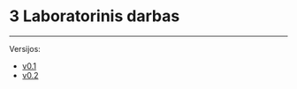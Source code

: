 # 3 Laboratorinis darbas
---
Versijos:
* [v0.1](https://github.com/Rusliz/3-darbas/blob/v0.1/main.cpp)
* [v0.2](https://github.com/Rusliz/3-darbas/blob/v0.2/main.cpp)
